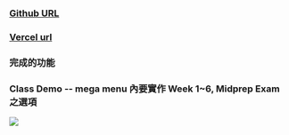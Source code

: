 ### [Github URL](https://github.com/anan826/1112-1N-js-demo-211410658.git)

### [Vercel url](https://vercel.com/anan826/1112-1-n-js-demo-211410658)

### 完成的功能

### Class Demo -- mega menu 內要實作 Week 1~6, Midprep Exam 之選項

![](https://slyliryvslfzxeqslixp.supabase.co/storage/v1/object/public/demo-58/md_1N_img/project-p1.png)
